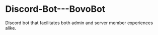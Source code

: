 # Discord-Bot---BovoBot
Discord bot that facilitates both admin and server member experiences alike.
